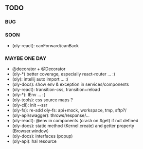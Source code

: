 ## TODO

### BUG

### SOON

- (oly-react): canForward/canBack

### MAYBE ONE DAY

- @decorator + @Decorator
- (oly-*) better coverage, especially react-router ... :)
- (oly): intellij auto import ... :( 
- (oly-docs): show env & exception in services/components
- (oly-react): transition-css, transition+reload
- (oly-*): IEnv ... :(
- (oly-tools): css source maps ?
- (oly-cli): init --ssr
- (oly-fs): re-add oly-fs: api+mock, workspace, tmp, sftp?/
- (oly-api/swagger): throws/response/...
- (oly-react): @env in components (crash on #get) if not defined
- (oly-docs): static method (Kernel.create) and getter property (Browser.window)
- (oly-docs): interfaces (popup) 
- (oly-api): hal resource
